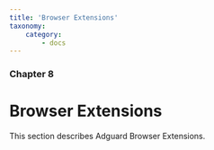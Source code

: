 ```yaml
---
title: 'Browser Extensions'
taxonomy:
    category:
        - docs
---
```


### Chapter 8

# Browser Extensions

This section describes Adguard Browser Extensions.